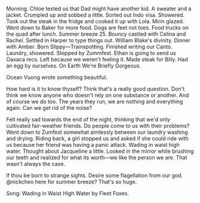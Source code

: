 Morning. Chloe texted us that Dad might have another kid. A sweater and a jacket. Crumpled up and sobbed a little. Sorted out Indo visa. Showered. Took out the steak in the fridge and cooked it up with Lola. Mirin glazed. Went down to Baker for more food. Dogs are feet not toes. Food trucks on the quad after lunch. Summer breeze 25. Bouncy castled with Celina and Rachel. Settled in Harper to type things out. William Blake's divinity. Dinner with Amber. Born Slippy—Trainspotting. Finished writing our Canto. Laundry, showered. Stopped by Zummfest. Ethan is going to send us Oaxaca recs. Left because we weren't feeling it. Made steak for Billy. Had an egg by ourselves. On Earth We're Briefly Gorgeous.

Ocean Vuong wrote something beautiful.

How hard is it to know thyself? Think that's a really good question. Don't think we know anyone who doesn't rely on one substance or another. And of course we do too. The years they run, we are nothing and everything again. Can we get rid of the noise?

Felt really sad towards the end of the night, thinking that we'd only cultivated fair-weather friends. Do people come to us with their problems? Went down to Zumfest somewhat aimlessly between our laundry washing and drying. Riding back, a girl stopped us and asked if she could ride with us because her friend was having a panic attack. Wading in waist high water. Thought about Jacqueline a little. Looked in the mirror while brushing our teeth and realized for what its worth—we like the person we are. That wasn't always the case.

If thou be born to strange sights.
Desire some flagellation from our god.
@nickcheo here for summer breeze? That's so huge. 

Song: Wading in Waist High Water by Fleet Foxes.
